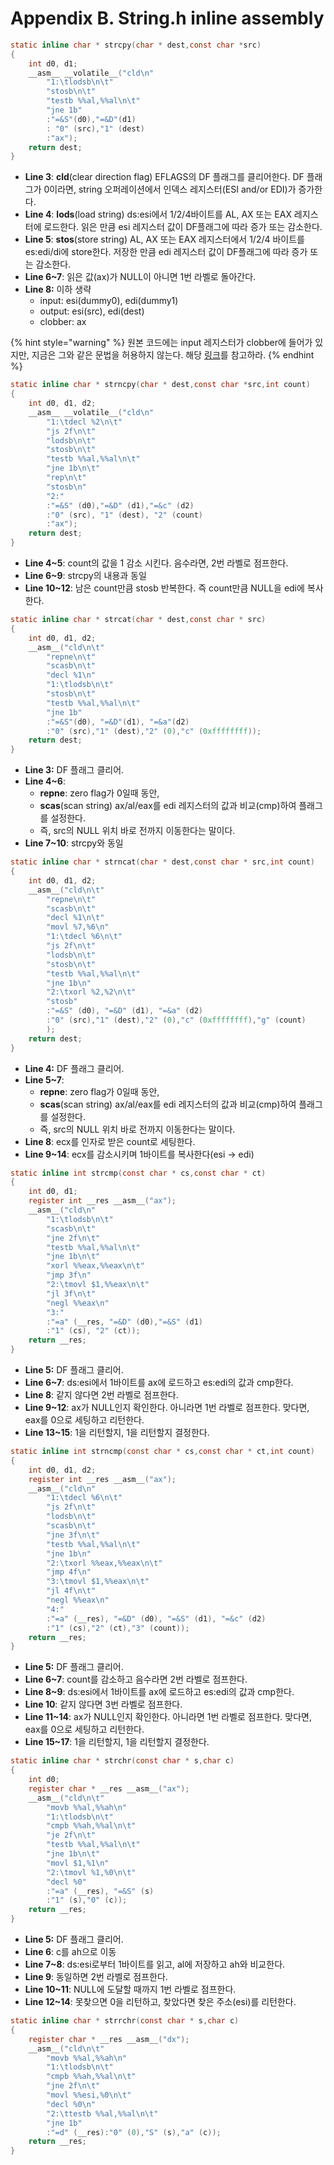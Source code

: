 # Appendix B. String.h inline assembly

```c
static inline char * strcpy(char * dest,const char *src)
{
	int d0, d1;
	__asm__ __volatile__("cld\n"
		"1:\tlodsb\n\t"
		"stosb\n\t"
		"testb %%al,%%al\n\t"
		"jne 1b"
		:"=&S"(d0),"=&D"(d1)
		: "0" (src),"1" (dest)
		:"ax");
	return dest;
}
```

* **Line 3**: **cld**\(clear direction flag\) EFLAGS의 DF 플래그를 클리어한다. DF 플래그가 0이라면, string 오퍼레이션에서 인덱스 레지스터\(ESI and/or EDI\)가 증가한다.
* **Line 4**: **lods**\(load string\) ds:esi에서 1/2/4바이트를 AL, AX 또는 EAX 레지스터에 로드한다. 읽은 만큼 esi 레지스터 값이 DF플래그에 따라 증가 또는 감소한다.
* **Line 5**: **stos**\(store string\) AL, AX 또는 EAX 레지스터에서 1/2/4 바이트를 es:edi/di에 store한다. 저장한 만큼 edi 레지스터 값이 DF플래그에 따라 증가 또는 감소한다.
* **Line 6~7**: 읽은 값\(ax\)가 NULL이 아니면 1번 라벨로 돌아간다.
* **Line 8:**  이하 생략
  * input: esi\(dummy0\), edi\(dummy1\)
  * output: esi\(src\), edi\(dest\)
  * clobber: ax

{% hint style="warning" %}
원본 코드에는 input 레지스터가 clobber에 들어가 있지만, 지금은 그와 같은 문법을 허용하지 않는다. 해당 [링크](https://stackoverflow.com/questions/48381184/can-i-modify-input-operands-in-gcc-inline-assembly)를 참고하라.
{% endhint %}

```c
static inline char * strncpy(char * dest,const char *src,int count)
{
	int d0, d1, d2;
	__asm__ __volatile__("cld\n"
		"1:\tdecl %2\n\t"
		"js 2f\n\t"
		"lodsb\n\t"
		"stosb\n\t"
		"testb %%al,%%al\n\t"
		"jne 1b\n\t"
		"rep\n\t"
		"stosb\n"
		"2:"
		:"=&S" (d0),"=&D" (d1),"=&c" (d2)
		:"0" (src), "1" (dest), "2" (count)
		:"ax");
	return dest;
}
```

* **Line 4~5**: count의 값을 1 감소 시킨다. 음수라면, 2번 라벨로 점프한다.
* **Line 6~9**: strcpy의 내용과 동일
* **Line 10~12**: 남은 count만큼 stosb 반복한다. 즉 count만큼 NULL을 edi에 복사한다.

```c
static inline char * strcat(char * dest,const char * src)
{
	int d0, d1, d2;
	__asm__("cld\n\t"
		"repne\n\t"
		"scasb\n\t"
		"decl %1\n"
		"1:\tlodsb\n\t"
		"stosb\n\t"
		"testb %%al,%%al\n\t"
		"jne 1b"
		:"=&S"(d0), "=&D"(d1), "=&a"(d2)
		:"0" (src),"1" (dest),"2" (0),"c" (0xffffffff));
	return dest;
}
```

* **Line 3:** DF 플래그 클리어.
* **Line 4~6**:
  * **repne**: zero flag가 0일때 동안, 
  * **scas**\(scan string\) ax/al/eax를 edi 레지스터의 값과 비교\(cmp\)하여 플래그를 설정한다.
  * 즉, src의 NULL 위치 바로 전까지 이동한다는 말이다.
* **Line 7~10**: strcpy와 동일

```c
static inline char * strncat(char * dest,const char * src,int count)
{
	int d0, d1, d2;
	__asm__("cld\n\t"
		"repne\n\t"
		"scasb\n\t"
		"decl %1\n\t"
		"movl %7,%6\n"
		"1:\tdecl %6\n\t"
		"js 2f\n\t"
		"lodsb\n\t"
		"stosb\n\t"
		"testb %%al,%%al\n\t"
		"jne 1b\n"
		"2:\txorl %2,%2\n\t"
		"stosb"
		:"=&S" (d0), "=&D" (d1), "=&a" (d2)
		:"0" (src),"1" (dest),"2" (0),"c" (0xffffffff),"g" (count)
		);
	return dest;
}
```

* **Line 4:** DF 플래그 클리어.
* **Line 5~7**:
  * **repne**: zero flag가 0일때 동안, 
  * **scas**\(scan string\) ax/al/eax를 edi 레지스터의 값과 비교\(cmp\)하여 플래그를 설정한다.
  * 즉, src의 NULL 위치 바로 전까지 이동한다는 말이다.
* **Line 8**: ecx를 인자로 받은 count로 세팅한다.
* **Line 9~14**: ecx를 감소시키며 1바이트를 복사한다\(esi -&gt; edi\)

```c
static inline int strcmp(const char * cs,const char * ct)
{
	int d0, d1;
	register int __res __asm__("ax");
	__asm__("cld\n"
		"1:\tlodsb\n\t"
		"scasb\n\t"
		"jne 2f\n\t"
		"testb %%al,%%al\n\t"
		"jne 1b\n\t"
		"xorl %%eax,%%eax\n\t"
		"jmp 3f\n"
		"2:\tmovl $1,%%eax\n\t"
		"jl 3f\n\t"
		"negl %%eax\n"
		"3:"
		:"=a" (__res, "=&D" (d0),"=&S" (d1)
		:"1" (cs), "2" (ct));
	return __res;
}
```

* **Line 5:** DF 플래그 클리어.
* **Line 6~7**: ds:esi에서 1바이트를 ax에 로드하고 es:edi의 값과 cmp한다.
* **Line 8**: 같지 않다면 2번 라벨로 점프한다.
* **Line 9~12**: ax가 NULL인지 확인한다. 아니라면 1번 라벨로 점프한다. 맞다면, eax를 0으로 세팅하고 리턴한다.
* **Line  13~15**: 1을 리턴할지, 1을 리턴할지 결정한다.

```c
static inline int strncmp(const char * cs,const char * ct,int count)
{
	int d0, d1, d2;
	register int __res __asm__("ax");
	__asm__("cld\n"
		"1:\tdecl %6\n\t"
		"js 2f\n\t"
		"lodsb\n\t"
		"scasb\n\t"
		"jne 3f\n\t"
		"testb %%al,%%al\n\t"
		"jne 1b\n"
		"2:\txorl %%eax,%%eax\n\t"
		"jmp 4f\n"
		"3:\tmovl $1,%%eax\n\t"
		"jl 4f\n\t"
		"negl %%eax\n"
		"4:"
		:"=a" (__res), "=&D" (d0), "=&S" (d1), "=&c" (d2)
		:"1" (cs),"2" (ct),"3" (count));
	return __res;
}
```

* **Line 5:** DF 플래그 클리어.
* **Line 6~7**: count를 감소하고 음수라면 2번 라벨로 점프한다.
* **Line 8~9**: ds:esi에서 1바이트를 ax에 로드하고 es:edi의 값과 cmp한다.
* **Line 10**: 같지 않다면 3번 라벨로 점프한다.
* **Line 11~14**: ax가 NULL인지 확인한다. 아니라면 1번 라벨로 점프한다. 맞다면, eax를 0으로 세팅하고 리턴한다.
* **Line  15~17**: 1을 리턴할지, 1을 리턴할지 결정한다.

```c
static inline char * strchr(const char * s,char c)
{
	int d0;
	register char * __res __asm__("ax");
	__asm__("cld\n\t"
		"movb %%al,%%ah\n"
		"1:\tlodsb\n\t"
		"cmpb %%ah,%%al\n\t"
		"je 2f\n\t"
		"testb %%al,%%al\n\t"
		"jne 1b\n\t"
		"movl $1,%1\n"
		"2:\tmovl %1,%0\n\t"
		"decl %0"
		:"=a" (__res), "=&S" (s)
		:"1" (s),"0" (c));
	return __res;
}
```

* **Line 5:** DF 플래그 클리어.
* **Line 6**: c를 ah으로 이동
* **Line 7~8**:  ds:esi로부터 1바이트를 읽고, al에 저장하고 ah와 비교한다.
* **Line 9**: 동일하면 2번 라벨로 점프한다.
* **Line 10~11**: NULL에 도달할 때까지 1번 라벨로 점프한다.
* **Line 12~14**: 못찾으면 0을 리턴하고, 찾았다면 찾은 주소\(esi\)를 리턴한다.

```c
static inline char * strrchr(const char * s,char c)
{
	register char * __res __asm__("dx");
	__asm__("cld\n\t"
		"movb %%al,%%ah\n"
		"1:\tlodsb\n\t"
		"cmpb %%ah,%%al\n\t"
		"jne 2f\n\t"
		"movl %%esi,%0\n\t"
		"decl %0\n"
		"2:\ttestb %%al,%%al\n\t"
		"jne 1b"
		:"=d" (__res):"0" (0),"S" (s),"a" (c));
	return __res;
}
```

